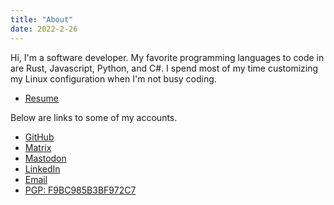 ```yaml
---
title: "About"
date: 2022-2-26
---
```


Hi, I'm a software developer. My favorite programming languages to code in are
Rust, Javascript, Python, and C#. I spend most of my time customizing my Linux
configuration when I'm not busy coding.

* [Resume](https://github.com/codebam/resume/releases/latest/download/resume.pdf)

Below are links to some of my accounts.

* [GitHub](https://github.com/codebam)
* [Matrix](https://matrix.to/#/@codebam:fedora.im)
* [Mastodon](https://mstdn.io/@sb)
* [LinkedIn](https://www.linkedin.com/in/sean-behan)
* [Email](mailto:codebam@riseup.net)
* [PGP: F9BC985B3BF972C7](/publickey.txt)
